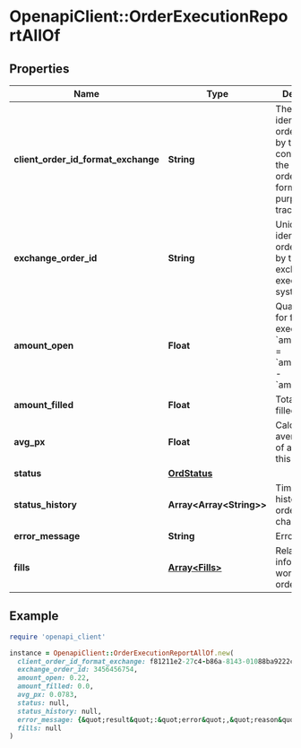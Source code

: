 # OpenapiClient::OrderExecutionReportAllOf

## Properties

| Name | Type | Description | Notes |
| ---- | ---- | ----------- | ----- |
| **client_order_id_format_exchange** | **String** | The unique identifier of the order assigned by the client converted to the exchange order tag format for the purpose of tracking it. |  |
| **exchange_order_id** | **String** | Unique identifier of the order assigned by the exchange or executing system. | [optional] |
| **amount_open** | **Float** | Quantity open for further execution. &#x60;amount_open&#x60; &#x3D; &#x60;amount_order&#x60; - &#x60;amount_filled&#x60; |  |
| **amount_filled** | **Float** | Total quantity filled. |  |
| **avg_px** | **Float** | Calculated average price of all fills on this order. | [optional] |
| **status** | [**OrdStatus**](OrdStatus.md) |  |  |
| **status_history** | **Array&lt;Array&lt;String&gt;&gt;** | Timestamped history of order status changes. | [optional] |
| **error_message** | **String** | Error message. | [optional] |
| **fills** | [**Array&lt;Fills&gt;**](Fills.md) | Relay fill information on working orders. | [optional] |

## Example

```ruby
require 'openapi_client'

instance = OpenapiClient::OrderExecutionReportAllOf.new(
  client_order_id_format_exchange: f81211e2-27c4-b86a-8143-01088ba9222c,
  exchange_order_id: 3456456754,
  amount_open: 0.22,
  amount_filled: 0.0,
  avg_px: 0.0783,
  status: null,
  status_history: null,
  error_message: {&quot;result&quot;:&quot;error&quot;,&quot;reason&quot;:&quot;InsufficientFunds&quot;,&quot;message&quot;:&quot;Failed to place buy order on symbol &#39;BTCUSD&#39; for price $7,000.00 and quantity 0.22 BTC due to insufficient funds&quot;},
  fills: null
)
```

